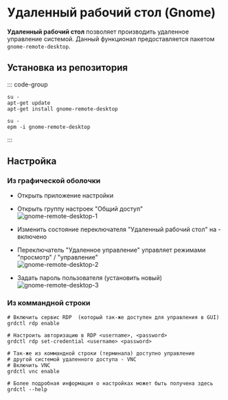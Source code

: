 # Удаленный рабочий стол (Gnome)

**Удаленный рабочий стол** позволяет производить удаленное управление системой. Данный функционал предоставляется пакетом `gnome-remote-desktop`.

## Установка из репозитория

::: code-group

```shell[apt-get]
su -
apt-get update
apt-get install gnome-remote-desktop
```

```shell[epm]
su -
epm -i gnome-remote-desktop
```

:::

## Настройка

### Из графической оболочки

- Открыть приложение настройки
- Открыть группу настроек "Общий доступ"\
![gnome-remote-desktop-1](/gnome-remote-desktop/open-settings.gif)

- Изменить состояние переключателя "Удаленный рабочий стол" на - включено
- Переключатель "Удаленное управление" управляет режимами "просмотр" / "управление"\
![gnome-remote-desktop-2](/gnome-remote-desktop/enable-service.gif)

- Задать пароль пользователя (установить новый)\
![gnome-remote-desktop-3](/gnome-remote-desktop/set-user-password.gif)

### Из коммандной строки

```shell
# Включить сервис RDP  (который так-же доступен для управления в GUI)
grdctl rdp enable

# Настроить авторизацию в RDP <username>, <password>
grdctl rdp set-credential <username> <password>

# Так-же из коммандной строки (терминала) доступно управление 
# другой системой удаленного доступа - VNC
# Включить VNC
grdctl vnc enable

# Более подробная информация о настройках может быть получена здесь
grdctl --help
```
